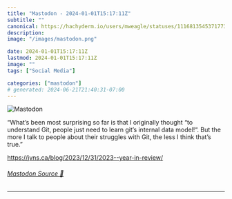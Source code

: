 ```yaml
---
title: "Mastodon - 2024-01-01T15:17:11Z"
subtitle: ""
canonical: https://hachyderm.io/users/mweagle/statuses/111681354537177333
description:
image: "/images/mastodon.png"

date: 2024-01-01T15:17:11Z
lastmod: 2024-01-01T15:17:11Z
image: ""
tags: ["Social Media"]

categories: ["mastodon"]
# generated: 2024-06-21T21:40:31-07:00
---
```

![Mastodon](/images/mastodon.png)

<p>“What’s been most surprising so far is that I originally thought “to understand Git, people just need to learn git’s internal data model!“. But the more I talk to people about their struggles with Git, the less I think that’s true.”</p><p><a href="https://jvns.ca/blog/2023/12/31/2023--year-in-review/" target="_blank" rel="nofollow noopener noreferrer" translate="no"><span class="invisible">https://</span><span class="ellipsis">jvns.ca/blog/2023/12/31/2023--</span><span class="invisible">year-in-review/</span></a></p>


###### [Mastodon Source 🐘](https://hachyderm.io/@mweagle/111681354537177333)

___
